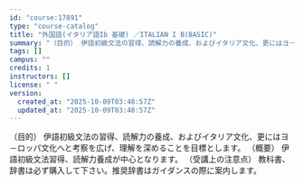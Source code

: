 ```yaml
---
id: "course:17891"
type: "course-catalog"
title: "外国語(イタリア語Ib 基礎) ／ITALIAN I B(BASIC)"
summary: "（目的） 伊語初級文法の習得、読解力の養成、およびイタリア文化、更にはヨ－ロッパ文化へと考察を広げ、理解を深めることを目標とします。 （概要） 伊語初級文法習得、読解力養成が中心となります。 （受講上の注意点） 教科書、辞書は必ず購入して下…"
tags: []
campus: ""
credits: 1
instructors: []
license: " "
version:
  created_at: "2025-10-09T03:48:57Z"
  updated_at: "2025-10-09T03:48:57Z"
---
```


（目的） 伊語初級文法の習得、読解力の養成、およびイタリア文化、更にはヨ－ロッパ文化へと考察を広げ、理解を深めることを目標とします。 （概要） 伊語初級文法習得、読解力養成が中心となります。 （受講上の注意点） 教科書、辞書は必ず購入して下さい。推奨辞書はガイダンスの際に案内します。
